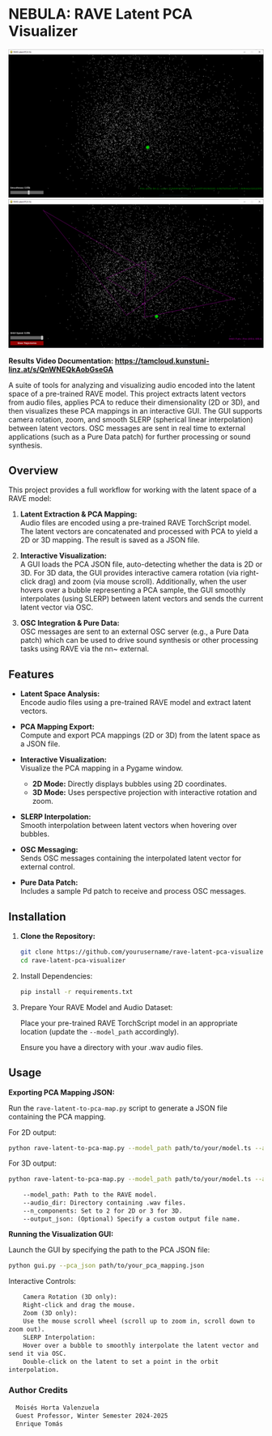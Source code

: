# NEBULA: RAVE Latent PCA Visualizer

![RAVE-PCA](img/pca.PNG)
![RAVE-PCA-Orbit](img/orbit.PNG)

**Results Video Documentation: https://tamcloud.kunstuni-linz.at/s/QnWNEQkAobGseGA**

A suite of tools for analyzing and visualizing audio encoded into the latent space of a pre-trained RAVE model. This project extracts latent vectors from audio files, applies PCA to reduce their dimensionality (2D or 3D), and then visualizes these PCA mappings in an interactive GUI. The GUI supports camera rotation, zoom, and smooth SLERP (spherical linear interpolation) between latent vectors. OSC messages are sent in real time to external applications (such as a Pure Data patch) for further processing or sound synthesis.

## Overview

This project provides a full workflow for working with the latent space of a RAVE model:

1. **Latent Extraction & PCA Mapping:**  
   Audio files are encoded using a pre-trained RAVE TorchScript model. The latent vectors are concatenated and processed with PCA to yield a 2D or 3D mapping. The result is saved as a JSON file.

2. **Interactive Visualization:**  
   A GUI loads the PCA JSON file, auto-detecting whether the data is 2D or 3D. For 3D data, the GUI provides interactive camera rotation (via right-click drag) and zoom (via mouse scroll). Additionally, when the user hovers over a bubble representing a PCA sample, the GUI smoothly interpolates (using SLERP) between latent vectors and sends the current latent vector via OSC.

3. **OSC Integration & Pure Data:**  
   OSC messages are sent to an external OSC server (e.g., a Pure Data patch) which can be used to drive sound synthesis or other processing tasks using RAVE via the nn~ external.

## Features

- **Latent Space Analysis:**  
  Encode audio files using a pre-trained RAVE model and extract latent vectors.

- **PCA Mapping Export:**  
  Compute and export PCA mappings (2D or 3D) from the latent space as a JSON file.

- **Interactive Visualization:**  
  Visualize the PCA mapping in a Pygame window.  
  - **2D Mode:** Directly displays bubbles using 2D coordinates.  
  - **3D Mode:** Uses perspective projection with interactive rotation and zoom.

- **SLERP Interpolation:**  
  Smooth interpolation between latent vectors when hovering over bubbles.

- **OSC Messaging:**  
  Sends OSC messages containing the interpolated latent vector for external control.

- **Pure Data Patch:**  
  Includes a sample Pd patch to receive and process OSC messages.

## Installation

1. **Clone the Repository:**

   ```bash
   git clone https://github.com/yourusername/rave-latent-pca-visualizer.git
   cd rave-latent-pca-visualizer
   ```

2. Install Dependencies:
    ```bash
    pip install -r requirements.txt
    ```

3. Prepare Your RAVE Model and Audio Dataset:
   
   Place your pre-trained RAVE TorchScript model in an appropriate location (update the ```--model_path``` accordingly).
   
   Ensure you have a directory with your .wav audio files.

## Usage

**Exporting PCA Mapping JSON:**

  Run the ```rave-latent-to-pca-map.py``` script to generate a JSON file containing the PCA mapping.

For 2D output:
```bash
python rave-latent-to-pca-map.py --model_path path/to/your/model.ts --audio_dir path/to/your/audio_dataset --n_components 2
```
For 3D output:
```bash
python rave-latent-to-pca-map.py --model_path path/to/your/model.ts --audio_dir path/to/your/audio_dataset --n_components 3
```
```
    --model_path: Path to the RAVE model.
    --audio_dir: Directory containing .wav files.
    --n_components: Set to 2 for 2D or 3 for 3D.
    --output_json: (Optional) Specify a custom output file name.
```

**Running the Visualization GUI:**

Launch the GUI by specifying the path to the PCA JSON file:

```bash
python gui.py --pca_json path/to/your_pca_mapping.json
```

Interactive Controls:
```
    Camera Rotation (3D only):
    Right-click and drag the mouse.
    Zoom (3D only):
    Use the mouse scroll wheel (scroll up to zoom in, scroll down to zoom out).
    SLERP Interpolation:
    Hover over a bubble to smoothly interpolate the latent vector and send it via OSC.
    Double-click on the latent to set a point in the orbit interpolation.

```

### Author Credits
```
  Moisés Horta Valenzuela
  Guest Professor, Winter Semester 2024-2025
  Enrique Tomás

```
